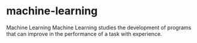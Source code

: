 # machine-learning
Machine Learning Machine Learning studies the development of programs that can improve in the performance of a task with experience. 
